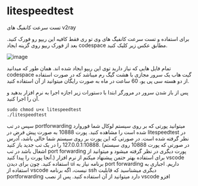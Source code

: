 # litespeedtest
تست سرعت کانفیگ های v2ray

برای استفاده و تست سرعت کانفیگ های وی تو ری فقط کافیه این ریپو رو فورک کنید.
بعد از فورک ریپو روی گزینه ایجاد codespace مطابق عکس زیر کلیک کنید.

![image](https://github.com/user-attachments/assets/1d04bc24-6902-481d-878b-ae4ee723fc70)

تمام فایل هایی که نیاز دارید توی این ریپو ایجاد شده اند.
همان طور که میدانید codespace گیت هاب یک سرور مجازی  با هشت گیگ رم میباشد که در صورت استفاده از دو هسته سی پی یو، 60 ساعت در ماه به صورت رایگان میتوانید از آن استفاده کنید.

پس از باز شدن سرور در مرورگر ابتدا با دستورات زیر اجازه اجرا به نرم افزار بدهید و آن را اجرا کنید.
```shell
sudo chmod u+x litespeedtest
./litespeedtest
```


سپس در تب portforwarding میتوانید پورتی که بر روی سیستم لوکال شما فوروارد شده است را مشاهده کنید. پورت 10888 به صورت پیش فرض در litespeedtest در نظر گرفته شده است. در صورتی که این پورت بر روی سیستم شما خالی باشد، آدرس 127.0.0.1:10888 را در یک تب جدید باز کنید. (در صورتی که پورت 10888 روی سیستم اشغال باشد در تب port forwarding پورت دیگری در نظر گرفته میشود و میتوانید از آنجا پورت را پیدا کنید.)
برای استفاده بهتر حتمن پیشنهاد میکنم از نرم افزار vscode استفاده کنید. چون برای دیدن ui برنامه نیاز به port forwarding داریم. اجباری به استفاده از vscode نیست، اگه برنامه ssh دیگری میشناسید که قابلیت portforwarding دارد میتوانید از آن استفاده کنید.
پس از نصب vscode افزو
